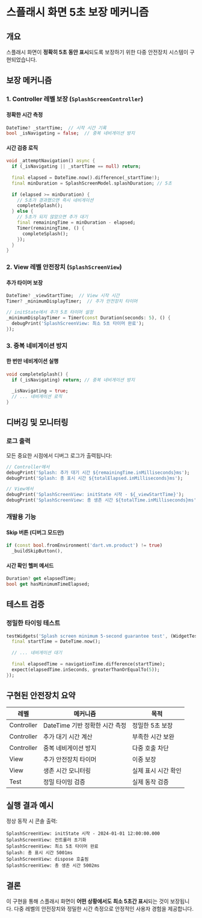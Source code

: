 # 스플래시 화면 5초 보장 메커니즘

## 개요
스플래시 화면이 **정확히 5초 동안 표시**되도록 보장하기 위한 다중 안전장치 시스템이 구현되었습니다.

## 보장 메커니즘

### 1. Controller 레벨 보장 (`SplashScreenController`)

#### 정확한 시간 측정
```dart
DateTime? _startTime;  // 시작 시간 기록
bool _isNavigating = false;  // 중복 네비게이션 방지
```

#### 시간 검증 로직
```dart
void _attemptNavigation() async {
  if (_isNavigating || _startTime == null) return;
  
  final elapsed = DateTime.now().difference(_startTime!);
  final minDuration = SplashScreenModel.splashDuration; // 5초
  
  if (elapsed >= minDuration) {
    // 5초가 경과했으면 즉시 네비게이션
    completeSplash();
  } else {
    // 5초가 되지 않았으면 추가 대기
    final remainingTime = minDuration - elapsed;
    Timer(remainingTime, () {
      completeSplash();
    });
  }
}
```

### 2. View 레벨 안전장치 (`SplashScreenView`)

#### 추가 타이머 보장
```dart
DateTime? _viewStartTime;  // View 시작 시간
Timer? _minimumDisplayTimer;  // 추가 안전장치 타이머

// initState에서 추가 5초 타이머 설정
_minimumDisplayTimer = Timer(const Duration(seconds: 5), () {
  debugPrint('SplashScreenView: 최소 5초 타이머 완료');
});
```

### 3. 중복 네비게이션 방지

#### 한 번만 네비게이션 실행
```dart
void completeSplash() {
  if (_isNavigating) return; // 중복 네비게이션 방지
  
  _isNavigating = true;
  // ... 네비게이션 로직
}
```

## 디버깅 및 모니터링

### 로그 출력
모든 중요한 시점에서 디버그 로그가 출력됩니다:

```dart
// Controller에서
debugPrint('Splash: 추가 대기 시간 ${remainingTime.inMilliseconds}ms');
debugPrint('Splash: 총 표시 시간 ${totalElapsed.inMilliseconds}ms');

// View에서  
debugPrint('SplashScreenView: initState 시작 - ${_viewStartTime}');
debugPrint('SplashScreenView: 총 생존 시간 ${totalTime.inMilliseconds}ms');
```

### 개발용 기능

#### Skip 버튼 (디버그 모드만)
```dart
if (const bool.fromEnvironment('dart.vm.product') != true)
  _buildSkipButton(),
```

#### 시간 확인 헬퍼 메서드
```dart
Duration? get elapsedTime;
bool get hasMinimumTimeElapsed;
```

## 테스트 검증

### 정밀한 타이밍 테스트
```dart
testWidgets('Splash screen minimum 5-second guarantee test', (WidgetTester tester) async {
  final startTime = DateTime.now();
  
  // ... 네비게이션 대기
  
  final elapsedTime = navigationTime.difference(startTime);
  expect(elapsedTime.inSeconds, greaterThanOrEqualTo(5));
});
```

## 구현된 안전장치 요약

| 레벨 | 메커니즘 | 목적 |
|------|----------|------|
| Controller | DateTime 기반 정확한 시간 측정 | 정밀한 5초 보장 |
| Controller | 추가 대기 시간 계산 | 부족한 시간 보완 |
| Controller | 중복 네비게이션 방지 | 다중 호출 차단 |
| View | 추가 안전장치 타이머 | 이중 보장 |
| View | 생존 시간 모니터링 | 실제 표시 시간 확인 |
| Test | 정밀 타이밍 검증 | 실제 동작 검증 |

## 실행 결과 예시

정상 동작 시 콘솔 출력:
```
SplashScreenView: initState 시작 - 2024-01-01 12:00:00.000
SplashScreenView: 컨트롤러 초기화
SplashScreenView: 최소 5초 타이머 완료
Splash: 총 표시 시간 5001ms
SplashScreenView: dispose 호출됨
SplashScreenView: 총 생존 시간 5002ms
```

## 결론

이 구현을 통해 스플래시 화면이 **어떤 상황에서도 최소 5초간 표시**되는 것이 보장됩니다. 다중 레벨의 안전장치와 정밀한 시간 측정으로 안정적인 사용자 경험을 제공합니다.